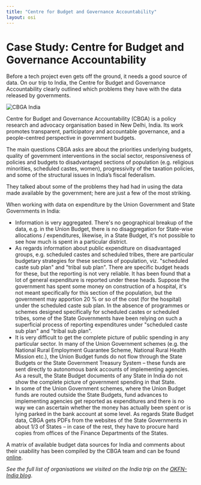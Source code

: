 ```yaml
---
title: "Centre for Budget and Governance Accountability"
layout: osi
---
```


# Case Study: Centre for Budget and Governance Accountability

<div class="well">Before a tech project even gets off the ground, it needs a good source of data. On our trip to India, the Centre for Budget and Governance Accountability clearly outlined which problems they have with the data released by governments.</div>

![CBGA India](http://farm9.staticflickr.com/8446/7794135644_572bf30d0e_z.jpg)

Centre for Budget and Governance Accountability (CBGA) is a policy research and advocacy organisation based in New Delhi, India. Its work promotes transparent, participatory and accountable governance, and a people-centred perspective in government budgets. 

The main questions CBGA asks are about the priorities underlying budgets, quality of government interventions in the social sector, responsiveness of policies and budgets to disadvantaged sections of population (e.g. religious minorities, scheduled castes, women), progressivity of the taxation policies, and some of the structural issues in India’s fiscal federalism.

They talked about some of the problems they had had in using the data made available by the government; here are just a few of the most striking.

When working with data on expenditure by the Union Government and State Governments in India: 

* Information is very aggregated. There's no geographical breakup of the data, e.g. in the Union Budget, there is no disaggregation for State-wise allocations / expenditures, likewise, in a State Budget, it's not possible to see how much is spent in a particular district. 
* As regards information about public expenditure on disadvantaged groups, e.g. scheduled castes and scheduled tribes, there are particular budgetary strategies for these sections of population, viz. "scheduled caste sub plan" and "tribal sub plan". There are specific budget heads for these, but the reporting is not very reliable. It has been found that a lot of general expenditure is reported under these heads. Suppose the government has spent some money on construction of a hospital, it's not meant specifically for this section of the population, but the government may apportion 20 % or so of the cost (for the hospital) under the scheduled caste sub plan. In the absence of programmes or schemes designed specifically for scheduled castes or scheduled tribes, some of the State Governments have been relying on such a superficial process of reporting expenditures under "scheduled caste sub plan" and "tribal sub plan". 
* It is very difficult to get the complete picture of public spending in any particular sector. In many of the Union Government schemes (e.g. the National Rural Employment Guarantee Scheme, National Rural Health Mission etc.), the Union Budget funds do not flow through the State Budgets or the State Government Treasury System – these funds are sent directly to autonomous bank accounts of implementing agencies. As a result, the State Budget documents of any State in India do not show the complete picture of government spending in that State. 
* In some of the Union Government schemes, where the Union Budget funds are routed outside the State Budgets, fund advances to implementing agencies get reported as expenditures and there is no way we can ascertain whether the money has actually been spent or is lying parked in the bank account at some level. 
As regards State Budget data, CBGA gets PDFs from the websites of the State Governments in about 1/3 of States – in case of the rest, they have to procure hard copies from offices of the Finance Departments of the States. 

A matrix of available budget data sources for India and comments about their usability has been compiled by the CBGA team and can be found [online](http://www.cbgaindia.org/sources_for_budget_data.htm).

<em>See the full list of organisations we visited on the India trip on the <a href="http://in.okfn.org/2012/09/18/okfn-india-trip-the-roundup/">OKFN-India blog</a></em>. 

